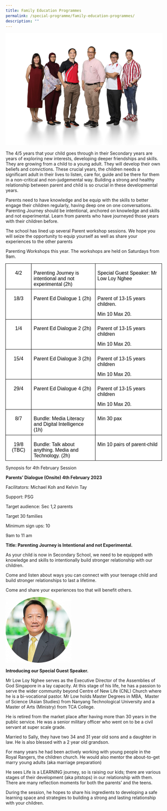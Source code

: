```yaml
---
title: Family Education Programmes
permalink: /special-programme/family-education-programmes/
description: ""
---
```


![](/images/Character-Citizenship-Education-2048x1463.jpg)

The 4/5 years that your child goes through in their Secondary years are years of exploring new interests, developing deeper friendships and skills. They are growing from a child to a young adult. They will develop their own beliefs and convictions. These crucial years, the children needs a significant adult in their lives to listen, care for, guide and be there for them in a non-critical and non-judgemental way. Building a strong and healthy relationship between parent and child is so crucial in these developmental years.

Parents need to have knowledge and be equip with the skills to better engage their children regularly, having deep one on one conversations. Parenting Journey should be intentional, anchored on knowledge and skills and not experimental. Learn from parents who have journeyed those years with their children before.

The school has lined up several Parent workshop sessions. We hope you will seize the opportunity to equip yourself as well as share your experiences to the other parents

Parenting Workshops this year. The workshops are held on Saturdays from 9am.



<table style="margin-left:-.5pt;background:white;border-collapse:collapse;mso-yfti-tbllook:
 1184;mso-padding-alt:0cm 0cm 0cm 0cm" cellpadding="0" cellspacing="0" border="0" class="MsoNormalTable"><tbody><tr style="mso-yfti-irow:0;mso-yfti-firstrow:yes"><td style="width:2.0cm;border:solid black 1.0pt;
  padding:5.0pt 5.0pt 5.0pt 5.0pt" valign="top" width="76"><p style="margin-bottom:0cm;text-align:center;
  line-height:normal" align="center" class="MsoNormal"><span style="font-size:12.0pt;font-family:&quot;Arial&quot;,sans-serif;
  mso-fareast-font-family:&quot;Times New Roman&quot;;color:black">4/2</span><span style="font-size:12.0pt;font-family:&quot;Arial&quot;,sans-serif;mso-fareast-font-family:
  &quot;Times New Roman&quot;;color:#222222"></span></p></td><td style="width:163.05pt;border:solid black 1.0pt;
  border-left:none;padding:5.0pt 5.0pt 5.0pt 5.0pt" valign="top" width="217"><p style="margin-bottom:0cm;line-height:normal" class="MsoNormal"><span style="font-size:12.0pt;font-family:&quot;Arial&quot;,sans-serif;mso-fareast-font-family:
  &quot;Times New Roman&quot;;color:black">Parenting Journey is intentional and not experimental (2h)</span><span style="font-size:12.0pt;font-family:&quot;Arial&quot;,sans-serif;
  mso-fareast-font-family:&quot;Times New Roman&quot;;color:#222222"></span></p></td><td style="width:177.15pt;border:solid black 1.0pt;
  border-left:none;padding:5.0pt 5.0pt 5.0pt 5.0pt" valign="top" width="236"><p style="margin-bottom:0cm;line-height:normal" class="MsoNormal"><span style="font-size:12.0pt;font-family:&quot;Arial&quot;,sans-serif;mso-fareast-font-family:
  &quot;Times New Roman&quot;;color:black">Special Guest Speaker: Mr Low Loy Nghee</span><span style="font-size:12.0pt;font-family:&quot;Arial&quot;,sans-serif;mso-fareast-font-family:
  &quot;Times New Roman&quot;;color:#222222"></span></p></td></tr><tr style="mso-yfti-irow:1"><td style="width:2.0cm;border:solid black 1.0pt;
  border-top:none;padding:5.0pt 5.0pt 5.0pt 5.0pt" valign="top" width="76"><p style="margin-bottom:0cm;text-align:center;
  line-height:normal" align="center" class="MsoNormal"><span style="font-size:12.0pt;font-family:&quot;Arial&quot;,sans-serif;
  mso-fareast-font-family:&quot;Times New Roman&quot;;color:black">18/3</span><span style="font-size:12.0pt;font-family:&quot;Arial&quot;,sans-serif;mso-fareast-font-family:
  &quot;Times New Roman&quot;;color:#222222"></span></p></td><td style="width:163.05pt;border-top:none;border-left:
  none;border-bottom:solid black 1.0pt;border-right:solid black 1.0pt;
  padding:5.0pt 5.0pt 5.0pt 5.0pt" valign="top" width="217"><p style="margin-bottom:0cm;line-height:normal" class="MsoNormal"><span style="font-size:12.0pt;font-family:&quot;Arial&quot;,sans-serif;mso-fareast-font-family:
  &quot;Times New Roman&quot;;color:black">Parent Ed Dialogue 1 (2h)</span><span style="font-size:12.0pt;font-family:&quot;Arial&quot;,sans-serif;mso-fareast-font-family:
  &quot;Times New Roman&quot;;color:#222222"></span></p></td><td style="width:177.15pt;border-top:none;border-left:
  none;border-bottom:solid black 1.0pt;border-right:solid black 1.0pt;
  padding:5.0pt 5.0pt 5.0pt 5.0pt" valign="top" width="236"><p style="margin-bottom:0cm;line-height:normal" class="MsoNormal"><span style="font-size:12.0pt;font-family:&quot;Arial&quot;,sans-serif;mso-fareast-font-family:
  &quot;Times New Roman&quot;;color:black">Parent of 13-15 years children.&nbsp;</span><span style="font-size:12.0pt;font-family:&quot;Arial&quot;,sans-serif;mso-fareast-font-family:
  &quot;Times New Roman&quot;;color:#222222"></span></p><p style="margin-bottom:0cm;line-height:normal" class="MsoNormal"><span style="font-size:12.0pt;font-family:&quot;Arial&quot;,sans-serif;mso-fareast-font-family:
  &quot;Times New Roman&quot;;color:black">Min 10 Max 20.</span><span style="font-size:
  12.0pt;font-family:&quot;Arial&quot;,sans-serif;mso-fareast-font-family:&quot;Times New Roman&quot;;
  color:#222222"></span></p></td></tr><tr style="mso-yfti-irow:2"><td style="width:2.0cm;border:solid black 1.0pt;
  border-top:none;padding:5.0pt 5.0pt 5.0pt 5.0pt" valign="top" width="76"><p style="margin-bottom:0cm;text-align:center;
  line-height:normal" align="center" class="MsoNormal"><span style="font-size:12.0pt;font-family:&quot;Arial&quot;,sans-serif;
  mso-fareast-font-family:&quot;Times New Roman&quot;;color:black">1/4</span><span style="font-size:12.0pt;font-family:&quot;Arial&quot;,sans-serif;mso-fareast-font-family:
  &quot;Times New Roman&quot;;color:#222222"></span></p></td><td style="width:163.05pt;border-top:none;border-left:
  none;border-bottom:solid black 1.0pt;border-right:solid black 1.0pt;
  padding:5.0pt 5.0pt 5.0pt 5.0pt" valign="top" width="217"><p style="margin-bottom:0cm;line-height:normal" class="MsoNormal"><span style="font-size:12.0pt;font-family:&quot;Arial&quot;,sans-serif;mso-fareast-font-family:
  &quot;Times New Roman&quot;;color:black">Parent Ed Dialogue 2 (2h)</span><span style="font-size:12.0pt;font-family:&quot;Arial&quot;,sans-serif;mso-fareast-font-family:
  &quot;Times New Roman&quot;;color:#222222"></span></p></td><td style="width:177.15pt;border-top:none;border-left:
  none;border-bottom:solid black 1.0pt;border-right:solid black 1.0pt;
  padding:5.0pt 5.0pt 5.0pt 5.0pt" valign="top" width="236"><p style="margin-bottom:0cm;line-height:normal" class="MsoNormal"><span style="font-size:12.0pt;font-family:&quot;Arial&quot;,sans-serif;mso-fareast-font-family:
  &quot;Times New Roman&quot;;color:black">Parent of 13-15 years children</span><span style="font-size:12.0pt;font-family:&quot;Arial&quot;,sans-serif;mso-fareast-font-family:
  &quot;Times New Roman&quot;;color:#222222"></span></p><p style="margin-bottom:0cm;line-height:normal" class="MsoNormal"><span style="font-size:12.0pt;font-family:&quot;Arial&quot;,sans-serif;mso-fareast-font-family:
  &quot;Times New Roman&quot;;color:black">Min 10 Max 20.</span><span style="font-size:
  12.0pt;font-family:&quot;Arial&quot;,sans-serif;mso-fareast-font-family:&quot;Times New Roman&quot;;
  color:#222222"></span></p></td></tr><tr style="mso-yfti-irow:3"><td style="width:2.0cm;border:solid black 1.0pt;
  border-top:none;padding:5.0pt 5.0pt 5.0pt 5.0pt" valign="top" width="76"><p style="margin-bottom:0cm;text-align:center;
  line-height:normal" align="center" class="MsoNormal"><span style="font-size:12.0pt;font-family:&quot;Arial&quot;,sans-serif;
  mso-fareast-font-family:&quot;Times New Roman&quot;;color:black">15/4</span><span style="font-size:12.0pt;font-family:&quot;Arial&quot;,sans-serif;mso-fareast-font-family:
  &quot;Times New Roman&quot;;color:#222222"></span></p></td><td style="width:163.05pt;border-top:none;border-left:
  none;border-bottom:solid black 1.0pt;border-right:solid black 1.0pt;
  padding:5.0pt 5.0pt 5.0pt 5.0pt" valign="top" width="217"><p style="margin-bottom:0cm;line-height:normal" class="MsoNormal"><span style="font-size:12.0pt;font-family:&quot;Arial&quot;,sans-serif;mso-fareast-font-family:
  &quot;Times New Roman&quot;;color:black">Parent Ed Dialogue 3 (2h)</span><span style="font-size:12.0pt;font-family:&quot;Arial&quot;,sans-serif;mso-fareast-font-family:
  &quot;Times New Roman&quot;;color:#222222"></span></p></td><td style="width:177.15pt;border-top:none;border-left:
  none;border-bottom:solid black 1.0pt;border-right:solid black 1.0pt;
  padding:5.0pt 5.0pt 5.0pt 5.0pt" valign="top" width="236"><p style="margin-bottom:0cm;line-height:normal" class="MsoNormal"><span style="font-size:12.0pt;font-family:&quot;Arial&quot;,sans-serif;mso-fareast-font-family:
  &quot;Times New Roman&quot;;color:black">Parent of 13-15 years children</span><span style="font-size:12.0pt;font-family:&quot;Arial&quot;,sans-serif;mso-fareast-font-family:
  &quot;Times New Roman&quot;;color:#222222"></span></p><p style="margin-bottom:0cm;line-height:normal" class="MsoNormal"><span style="font-size:12.0pt;font-family:&quot;Arial&quot;,sans-serif;mso-fareast-font-family:
  &quot;Times New Roman&quot;;color:black">Min 10 Max 20.</span><span style="font-size:
  12.0pt;font-family:&quot;Arial&quot;,sans-serif;mso-fareast-font-family:&quot;Times New Roman&quot;;
  color:#222222"></span></p></td></tr><tr style="mso-yfti-irow:4"><td style="width:2.0cm;border:solid black 1.0pt;
  border-top:none;padding:5.0pt 5.0pt 5.0pt 5.0pt" valign="top" width="76"><p style="margin-bottom:0cm;text-align:center;
  line-height:normal" align="center" class="MsoNormal"><span style="font-size:12.0pt;font-family:&quot;Arial&quot;,sans-serif;
  mso-fareast-font-family:&quot;Times New Roman&quot;;color:black">29/4</span><span style="font-size:12.0pt;font-family:&quot;Arial&quot;,sans-serif;mso-fareast-font-family:
  &quot;Times New Roman&quot;;color:#222222"></span></p></td><td style="width:163.05pt;border-top:none;border-left:
  none;border-bottom:solid black 1.0pt;border-right:solid black 1.0pt;
  padding:5.0pt 5.0pt 5.0pt 5.0pt" valign="top" width="217"><p style="margin-bottom:0cm;line-height:normal" class="MsoNormal"><span style="font-size:12.0pt;font-family:&quot;Arial&quot;,sans-serif;mso-fareast-font-family:
  &quot;Times New Roman&quot;;color:black">Parent Ed Dialogue 4 (2h)</span><span style="font-size:12.0pt;font-family:&quot;Arial&quot;,sans-serif;mso-fareast-font-family:
  &quot;Times New Roman&quot;;color:#222222"></span></p></td><td style="width:177.15pt;border-top:none;border-left:
  none;border-bottom:solid black 1.0pt;border-right:solid black 1.0pt;
  padding:5.0pt 5.0pt 5.0pt 5.0pt" valign="top" width="236"><p style="margin-bottom:0cm;line-height:normal" class="MsoNormal"><span style="font-size:12.0pt;font-family:&quot;Arial&quot;,sans-serif;mso-fareast-font-family:
  &quot;Times New Roman&quot;;color:black">Parent of 13-15 years children</span><span style="font-size:12.0pt;font-family:&quot;Arial&quot;,sans-serif;mso-fareast-font-family:
  &quot;Times New Roman&quot;;color:#222222"></span></p><p style="margin-bottom:0cm;line-height:normal" class="MsoNormal"><span style="font-size:12.0pt;font-family:&quot;Arial&quot;,sans-serif;mso-fareast-font-family:
  &quot;Times New Roman&quot;;color:black">Min 10 Max 20.</span><span style="font-size:
  12.0pt;font-family:&quot;Arial&quot;,sans-serif;mso-fareast-font-family:&quot;Times New Roman&quot;;
  color:#222222"></span></p></td></tr><tr style="mso-yfti-irow:5"><td style="width:2.0cm;border:solid black 1.0pt;
  border-top:none;padding:5.0pt 5.0pt 5.0pt 5.0pt" valign="top" width="76"><p style="margin-bottom:0cm;text-align:center;
  line-height:normal" align="center" class="MsoNormal"><span style="font-size:12.0pt;font-family:&quot;Arial&quot;,sans-serif;
  mso-fareast-font-family:&quot;Times New Roman&quot;;color:black">8/7</span><span style="font-size:12.0pt;font-family:&quot;Arial&quot;,sans-serif;mso-fareast-font-family:
  &quot;Times New Roman&quot;;color:#222222"></span></p></td><td style="width:163.05pt;border-top:none;border-left:
  none;border-bottom:solid black 1.0pt;border-right:solid black 1.0pt;
  padding:5.0pt 5.0pt 5.0pt 5.0pt" valign="top" width="217"><p style="margin-bottom:0cm;line-height:normal" class="MsoNormal"><span style="font-size:12.0pt;font-family:&quot;Arial&quot;,sans-serif;mso-fareast-font-family:
  &quot;Times New Roman&quot;;color:black">Bundle: Media Literacy and Digital Intelligence (1h)</span><span style="font-size:12.0pt;font-family:&quot;Arial&quot;,sans-serif;
  mso-fareast-font-family:&quot;Times New Roman&quot;;color:#222222"></span></p></td><td style="width:177.15pt;border-top:none;border-left:
  none;border-bottom:solid black 1.0pt;border-right:solid black 1.0pt;
  padding:5.0pt 5.0pt 5.0pt 5.0pt" valign="top" width="236"><p style="margin-bottom:0cm;line-height:normal" class="MsoNormal"><span style="font-size:12.0pt;font-family:&quot;Arial&quot;,sans-serif;mso-fareast-font-family:
  &quot;Times New Roman&quot;;color:black">Min 30 pax</span><span style="font-size:12.0pt;
  font-family:&quot;Arial&quot;,sans-serif;mso-fareast-font-family:&quot;Times New Roman&quot;;
  color:#222222"></span></p></td></tr><tr style="mso-yfti-irow:6;mso-yfti-lastrow:yes"><td style="width:2.0cm;border:solid black 1.0pt;
  border-top:none;padding:5.0pt 5.0pt 5.0pt 5.0pt" valign="top" width="76"><p style="margin-bottom:0cm;text-align:center;
  line-height:normal" align="center" class="MsoNormal"><span style="font-size:12.0pt;font-family:&quot;Arial&quot;,sans-serif;
  mso-fareast-font-family:&quot;Times New Roman&quot;;color:black">19/8 (TBC)</span><span style="font-size:12.0pt;font-family:&quot;Arial&quot;,sans-serif;mso-fareast-font-family:
  &quot;Times New Roman&quot;;color:#222222"></span></p></td><td style="width:163.05pt;border-top:none;border-left:
  none;border-bottom:solid black 1.0pt;border-right:solid black 1.0pt;
  padding:5.0pt 5.0pt 5.0pt 5.0pt" valign="top" width="217"><p style="margin-bottom:0cm;line-height:normal" class="MsoNormal"><span style="font-size:12.0pt;font-family:&quot;Arial&quot;,sans-serif;mso-fareast-font-family:
  &quot;Times New Roman&quot;;color:black">Bundle: Talk about anything. Media and Technology. (2h)</span><span style="font-size:12.0pt;font-family:&quot;Arial&quot;,sans-serif;
  mso-fareast-font-family:&quot;Times New Roman&quot;;color:#222222"></span></p></td><td style="width:177.15pt;border-top:none;border-left:
  none;border-bottom:solid black 1.0pt;border-right:solid black 1.0pt;
  padding:5.0pt 5.0pt 5.0pt 5.0pt" valign="top" width="236"><p style="margin-bottom:0cm;line-height:normal" class="MsoNormal"><span style="font-size:12.0pt;font-family:&quot;Arial&quot;,sans-serif;mso-fareast-font-family:
  &quot;Times New Roman&quot;;color:black">Min 10 pairs of parent-child</span><span style="font-size:12.0pt;font-family:&quot;Arial&quot;,sans-serif;mso-fareast-font-family:
  &quot;Times New Roman&quot;;color:#222222"></span></p></td></tr></tbody></table>
	
	


Synopsis for 4th&nbsp;February Session

**Parents’ Dialogue (Onsite) 4th&nbsp;February 2023**

Facilitators: Michael Koh and Kelvin Tay

Support: PSG

Target audience: Sec 1,2 parents

Target 30 families

Minimum sign ups: 10

9am to 11 am

**Title: Parenting Journey is Intentional and not Experimental.**

As your child is now in Secondary School, we need to be equipped with knowledge and skills to intentionally build stronger relationship with our children.

Come and listen about ways you can connect with your teenage child and build stronger relationships to last a lifetime.

Come and share your experiences too that will benefit others.


![](/images/image003.png)


**Introducing our Special Guest Speaker.**

Mr Low Loy Nghee serves as the Executive Director of the Assemblies of God Singapore in a lay capacity. At this stage of his life, he has a passion to serve the wider community beyond Centre of New Life (CNL) Church where he is a bi-vocational pastor. Mr Low holds Master Degrees in MBA,&nbsp; Master of Science (Asian Studies) from Nanyang Technological University and a Master of Arts (Ministry) from TCA College.

He is retired from the market place after having more than 30 years in the public service.&nbsp;He was a senior military officer who went on to be a civil servant at super scale grade.

Married to Sally, they have&nbsp;two 34 and 31 year old sons and a daughter in law. He is also blessed with a 2 year old grandson.

For many years he had been actively working with young people in the Royal Rangers, the children church. He would also mentor the about-to-get marry young adults (aka marriage preparation)

He sees Life is a LEARNING journey, so is raising our kids; there are various stages of their development (aka pitstops) in our relationship with them. There are many reflection moments for both the parents’ and the teens.

During the session, he hopes to share his ingredients to developing a safe learning space and strategies to building a strong and lasting relationship with your children.